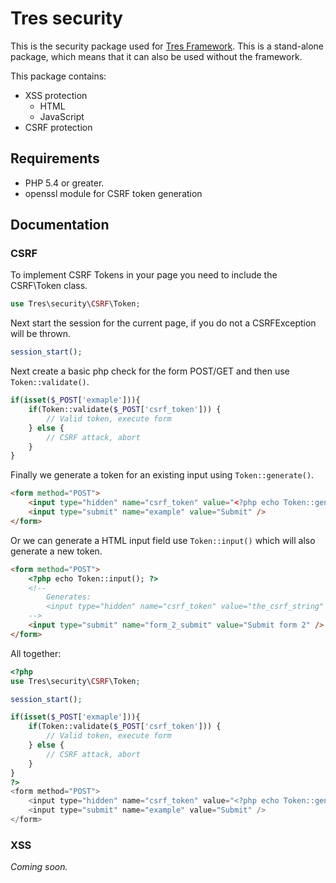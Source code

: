# Tres security

This is the security package used for [Tres Framework](https://github.com/tres-framework/Tres). 
This is a stand-alone package, which means that it can also be used without the framework.

This package contains:
- XSS protection
    - HTML
    - JavaScript
- CSRF protection

## Requirements
- PHP 5.4 or greater.
- openssl module for CSRF token generation

## Documentation
### CSRF
To implement CSRF Tokens in your page you need to include the CSRF\Token class.
```php
use Tres\security\CSRF\Token;
```
Next start the session for the current page, if you do not a CSRFException will be thrown.
```php
session_start();
```
Next create a basic php check for the form POST/GET and then use `Token::validate()`.
```php
if(isset($_POST['exmaple'])){
    if(Token::validate($_POST['csrf_token'])) {
        // Valid token, execute form
    } else {
        // CSRF attack, abort
    }
}
```
Finally we generate a token for an existing input using `Token::generate()`.
```html
<form method="POST">
    <input type="hidden" name="csrf_token" value="<?php echo Token::generate(); ?>" />
    <input type="submit" name="example" value="Submit" />
</form>
```
Or we can generate a HTML input field use `Token::input()` which will also generate a new token.
```html
<form method="POST">
    <?php echo Token::input(); ?>
    <!--
        Generates:
        <input type="hidden" name="csrf_token" value="the_csrf_string" />
    -->
    <input type="submit" name="form_2_submit" value="Submit form 2" />
</form>
```

All together:

```php
<?php
use Tres\security\CSRF\Token;

session_start();

if(isset($_POST['exmaple'])){
    if(Token::validate($_POST['csrf_token'])) {
        // Valid token, execute form
    } else {
        // CSRF attack, abort
    }
}
?>
<form method="POST">
    <input type="hidden" name="csrf_token" value="<?php echo Token::generate(); ?>" />
    <input type="submit" name="example" value="Submit" />
</form>
```

### XSS
*Coming soon.*